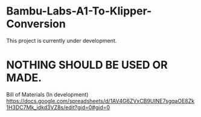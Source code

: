 # Bambu-Labs-A1-To-Klipper-Conversion

This project is currently under development.
# NOTHING SHOULD BE USED OR MADE.

Bill of Materials (In development)
https://docs.google.com/spreadsheets/d/1AV4G6ZVxCB9UINE7sgqaOE8Zk1H3DC7Mk_idkd3VZ8s/edit?gid=0#gid=0
